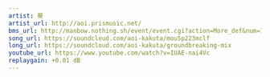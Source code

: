 ```yaml
---
artist: 葵
artist_url: http://aoi.prismusic.net/
bms_url: http://manbow.nothing.sh/event/event.cgi?action=More_def&num=131&event=96
song_url: https://soundcloud.com/aoi-kakuta/mou5p223mclf
long_url: https://soundcloud.com/aoi-kakuta/groundbreaking-mix
youtube_url: https://www.youtube.com/watch?v=IUAE-nai4Vc
replaygain: +0.01 dB
---
```

